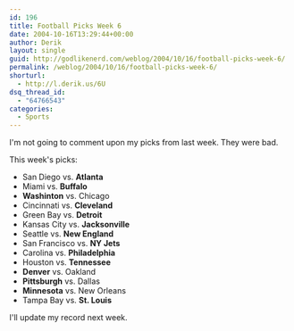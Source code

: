 ```yaml
---
id: 196
title: Football Picks Week 6
date: 2004-10-16T13:29:44+00:00
author: Derik
layout: single
guid: http://godlikenerd.com/weblog/2004/10/16/football-picks-week-6/
permalink: /weblog/2004/10/16/football-picks-week-6/
shorturl:
  - http://l.derik.us/6U
dsq_thread_id:
  - "64766543"
categories:
  - Sports
---
```

I'm not going to comment upon my picks from last week. They were bad.

This week's picks:

  * San Diego vs. **Atlanta**
  * Miami vs. **Buffalo**
  * **Washinton** vs. Chicago
  * Cincinnati vs. **Cleveland**
  * Green Bay vs. **Detroit**
  * Kansas City vs. **Jacksonville**
  * Seattle vs. **New England**
  * San Francisco vs. **NY Jets**
  * Carolina vs. **Philadelphia**
  * Houston vs. **Tennessee**
  * **Denver** vs. Oakland
  * **Pittsburgh** vs. Dallas
  * **Minnesota** vs. New Orleans
  * Tampa Bay vs. **St. Louis**

I'll update my record next week.
